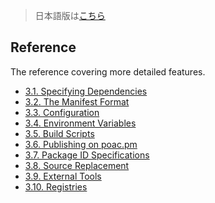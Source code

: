 > 日本語版は[こちら](https://doc.poac.pm/ja/reference/)

## Reference

The reference covering more detailed features.
* [3.1. Specifying Dependencies](specifying-dependencies.md)
* [3.2. The Manifest Format](manifest.md)
* [3.3. Configuration](configuration.md)
* [3.4. Environment Variables](environment-variables.md)
* [3.5. Build Scripts](build-scripts.md)
* [3.6. Publishing on poac.pm](publishing.md)
* [3.7. Package ID Specifications](pkgid-spec.md)
* [3.8. Source Replacement](source-replacement.md)
* [3.9. External Tools](external-tools.md)
* [3.10. Registries](registries.md)
